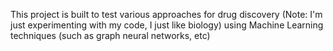 This project is built to test various approaches for drug discovery (Note: I'm just experimenting with my code, I just like biology) using Machine Learning techniques (such as graph neural networks, etc)  

